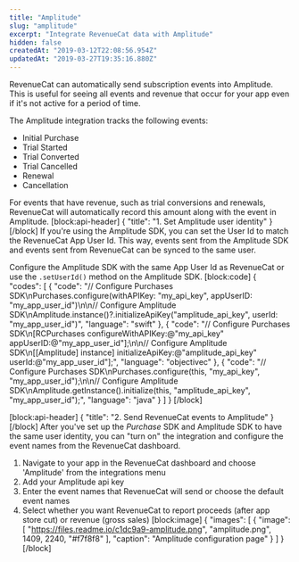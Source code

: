 ```yaml
---
title: "Amplitude"
slug: "amplitude"
excerpt: "Integrate RevenueCat data with Amplitude"
hidden: false
createdAt: "2019-03-12T22:08:56.954Z"
updatedAt: "2019-03-27T19:35:16.880Z"
---
```

RevenueCat can automatically send subscription events into Amplitude. This is useful for seeing all events and revenue that occur for your app even if it's not active for a period of time.

The Amplitude integration tracks the following events:

- Initial Purchase
- Trial Started
- Trial Converted
- Trial Cancelled
- Renewal
- Cancellation

For events that have revenue, such as trial conversions and renewals, RevenueCat will automatically record this amount along with the event in Amplitude.
[block:api-header]
{
  "title": "1. Set Amplitude user identity"
}
[/block]
If you're using the Amplitude SDK, you can set the User Id to match the RevenueCat App User Id. This way, events sent from the Amplitude SDK and events sent from RevenueCat can be synced to the same user.

Configure the Amplitude SDK with the same App User Id as RevenueCat or use the `.setUserId()` method on the Amplitude SDK.
[block:code]
{
  "codes": [
    {
      "code": "// Configure Purchases SDK\nPurchases.configure(withAPIKey: \"my_api_key\", appUserID: \"my_app_user_id\")\n\n// Configure Amplitude SDK\nAmplitude.instance()?.initializeApiKey(\"amplitude_api_key\", userId: \"my_app_user_id\")",
      "language": "swift"
    },
    {
      "code": "// Configure Purchases SDK\n[RCPurchases configureWithAPIKey:@\"my_api_key\" appUserID:@\"my_app_user_id\"];\n\n// Configure Amplitude SDK\n[[Amplitude] instance] initializeApiKey:@\"amplitude_api_key\" userId:@\"my_app_user_id\"];",
      "language": "objectivec"
    },
    {
      "code": "// Configure Purchases SDK\nPurchases.configure(this, \"my_api_key\", \"my_app_user_id\");\n\n// Configure Amplitude SDK\nAmplitude.getInstance().initialize(this, \"amplitude_api_key\", \"my_app_user_id\");",
      "language": "java"
    }
  ]
}
[/block]

[block:api-header]
{
  "title": "2. Send RevenueCat events to Amplitude"
}
[/block]
After you've set up the *Purchase* SDK and Amplitude SDK to have the same user identity, you can "turn on" the integration and configure the event names from the RevenueCat dashboard.

1. Navigate to your app in the RevenueCat dashboard and choose 'Amplitude' from the integrations menu
2. Add your Amplitude api key
3. Enter the event names that RevenueCat will send or choose the default event names
4. Select whether you want RevenueCat to report proceeds (after app store cut) or revenue (gross sales)
[block:image]
{
  "images": [
    {
      "image": [
        "https://files.readme.io/c1dc9a9-amplitude.png",
        "amplitude.png",
        1409,
        2240,
        "#f7f8f8"
      ],
      "caption": "Amplitude configuration page"
    }
  ]
}
[/block]